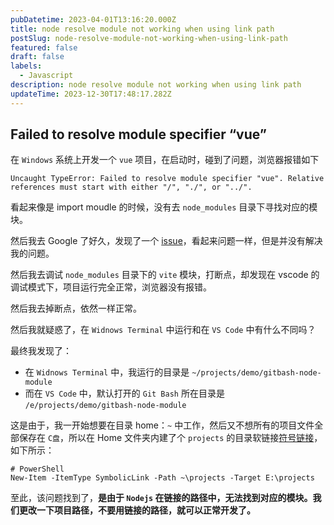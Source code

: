 ```yaml
---
pubDatetime: 2023-04-01T13:16:20.000Z
title: node resolve module not working when using link path
postSlug: node-resolve-module-not-working-when-using-link-path
featured: false
draft: false
labels:
  - Javascript
description: node resolve module not working when using link path
updateTime: 2023-12-30T17:48:17.282Z
---
```


## Failed to resolve module specifier “vue”

在 `Windows` 系统上开发一个 `vue` 项目，在启动时，碰到了问题，浏览器报错如下

```plaintext
Uncaught TypeError: Failed to resolve module specifier "vue". Relative references must start with either "/", "./", or "../".
```

看起来像是 import moudle 的时候，没有去 `node_modules` 目录下寻找对应的模块。

然后我去 Google 了好久，发现了一个 [issue](https://github.com/tleunen/babel-plugin-module-resolver/issues/281)，看起来问题一样，但是并没有解决我的问题。

然后我去调试 `node_modules` 目录下的 `vite` 模块，打断点，却发现在 vscode 的调试模式下，项目运行完全正常，浏览器没有报错。

然后我去掉断点，依然一样正常。

然后我就疑惑了，在 `Widnows Terminal` 中运行和在 `VS Code` 中有什么不同吗？

最终我发现了：

- 在 `Widnows Terminal` 中，我运行的目录是 `~/projects/demo/gitbash-node-module`
- 而在 `VS Code` 中，默认打开的 `Git Bash` 所在目录是 `/e/projects/demo/gitbash-node-module`

这是由于，我一开始想要在目录 home：`~` 中工作，然后又不想所有的项目文件全部保存在 `C盘`，所以在 Home 文件夹内建了个 `projects` 的目录软链接[符号链接](https://learn.microsoft.com/zh-cn/powershell/module/microsoft.powershell.management/new-item?view=powershell-7.4#7)，如下所示：

```shell
# PowerShell
New-Item -ItemType SymbolicLink -Path ~\projects -Target E:\projects
```

至此，该问题找到了，**是由于 `Nodejs` 在链接的路径中，无法找到对应的模块。我们更改一下项目路径，不要用链接的路径，就可以正常开发了。**
